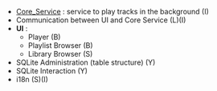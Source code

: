   * [Core\_Service](Core_Service.md) : service to play tracks in the background (I)
  * Communication between UI and Core Service (L)(I)
  * **UI** :
    * Player (B)
    * Playlist Browser (B)
    * Library Browser (S)
  * SQLite Administration (table structure) (Y)
  * SQLite Interaction (Y)
  * i18n (S)(I)